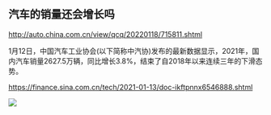 ## 汽车的销量还会增长吗

http://auto.china.com.cn/view/qcq/20220118/715811.shtml

1月12日，中国汽车工业协会(以下简称中汽协)发布的最新数据显示，2021年，国内汽车销量2627.5万辆，同比增长3.8%，结束了自2018年以来连续三年的下滑态势。

https://finance.sina.com.cn/tech/2021-01-13/doc-ikftpnnx6546888.shtml

![](https://n.sinaimg.cn/sinakd2021113s/95/w700h195/20210113/388b-khstaxr6279125.jpg)